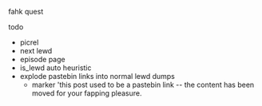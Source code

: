 fahk quest


todo

* picrel
* next lewd
* episode page
* is_lewd auto heuristic
* explode pastebin links into normal lewd dumps
    * marker 'this post used to be a pastebin link -- the content has been moved for your fapping pleasure.